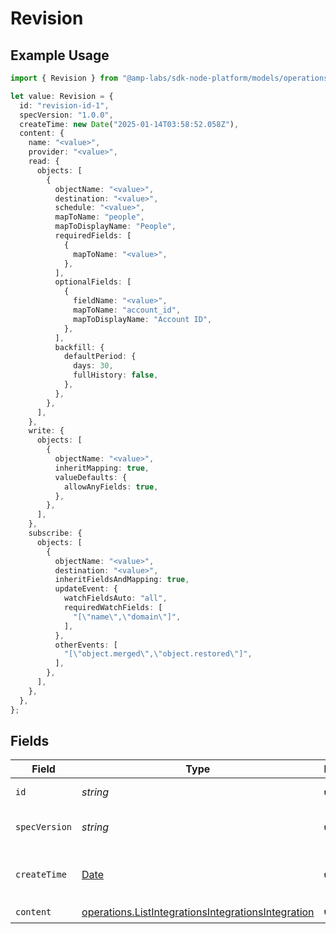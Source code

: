 # Revision

## Example Usage

```typescript
import { Revision } from "@amp-labs/sdk-node-platform/models/operations";

let value: Revision = {
  id: "revision-id-1",
  specVersion: "1.0.0",
  createTime: new Date("2025-01-14T03:58:52.058Z"),
  content: {
    name: "<value>",
    provider: "<value>",
    read: {
      objects: [
        {
          objectName: "<value>",
          destination: "<value>",
          schedule: "<value>",
          mapToName: "people",
          mapToDisplayName: "People",
          requiredFields: [
            {
              mapToName: "<value>",
            },
          ],
          optionalFields: [
            {
              fieldName: "<value>",
              mapToName: "account_id",
              mapToDisplayName: "Account ID",
            },
          ],
          backfill: {
            defaultPeriod: {
              days: 30,
              fullHistory: false,
            },
          },
        },
      ],
    },
    write: {
      objects: [
        {
          objectName: "<value>",
          inheritMapping: true,
          valueDefaults: {
            allowAnyFields: true,
          },
        },
      ],
    },
    subscribe: {
      objects: [
        {
          objectName: "<value>",
          destination: "<value>",
          inheritFieldsAndMapping: true,
          updateEvent: {
            watchFieldsAuto: "all",
            requiredWatchFields: [
              "[\"name\",\"domain\"]",
            ],
          },
          otherEvents: [
            "[\"object.merged\",\"object.restored\"]",
          ],
        },
      ],
    },
  },
};
```

## Fields

| Field                                                                                                                    | Type                                                                                                                     | Required                                                                                                                 | Description                                                                                                              | Example                                                                                                                  |
| ------------------------------------------------------------------------------------------------------------------------ | ------------------------------------------------------------------------------------------------------------------------ | ------------------------------------------------------------------------------------------------------------------------ | ------------------------------------------------------------------------------------------------------------------------ | ------------------------------------------------------------------------------------------------------------------------ |
| `id`                                                                                                                     | *string*                                                                                                                 | :heavy_check_mark:                                                                                                       | The revision ID.                                                                                                         | revision-id-1                                                                                                            |
| `specVersion`                                                                                                            | *string*                                                                                                                 | :heavy_check_mark:                                                                                                       | The spec version string.                                                                                                 | 1.0.0                                                                                                                    |
| `createTime`                                                                                                             | [Date](https://developer.mozilla.org/en-US/docs/Web/JavaScript/Reference/Global_Objects/Date)                            | :heavy_check_mark:                                                                                                       | The time the revision was created.                                                                                       |                                                                                                                          |
| `content`                                                                                                                | [operations.ListIntegrationsIntegrationsIntegration](../../models/operations/listintegrationsintegrationsintegration.md) | :heavy_check_mark:                                                                                                       | N/A                                                                                                                      |                                                                                                                          |